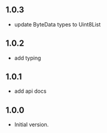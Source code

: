 ## 1.0.3

- update ByteData types to Uint8List

## 1.0.2

- add typing

## 1.0.1

- add api docs

## 1.0.0

- Initial version.
